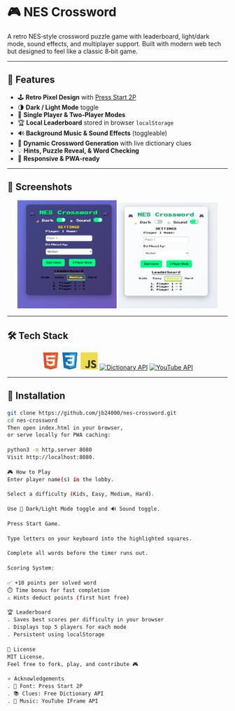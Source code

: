 # 🎮 NES Crossword  

A retro NES‑style crossword puzzle game with leaderboard, light/dark mode, sound effects, and multiplayer support. Built with modern web tech but designed to feel like a classic 8‑bit game.  

---

## 🚀 Features  

- 🕹️ **Retro Pixel Design** with [Press Start 2P](https://fonts.google.com/specimen/Press+Start+2P)  
- 🌗 **Dark / Light Mode** toggle  
- 👥 **Single Player & Two‑Player Modes**  
- 🏆 **Local Leaderboard** stored in browser `localStorage`  
- 🔊 **Background Music & Sound Effects** (toggleable)  
- 🧩 **Dynamic Crossword Generation** with live dictionary clues  
- 💡 **Hints, Puzzle Reveal, & Word Checking**  
- 📱 **Responsive & PWA‑ready**  

---

## 📸 Screenshots

<p align="center">
  <img src="assets/Screenshot%202025-08-03%20035701.png" alt="NES Crossword in Dark Mode" width="45%" />
  <img src="assets/Screenshot%202025-08-03%20035718.png" alt="NES Crossword in Light Mode" width="45%" />
</p>

---

## 🛠️ Tech Stack  

<p align="center">
  <a href="https://developer.mozilla.org/en-US/docs/Web/HTML"><img src="https://raw.githubusercontent.com/devicons/devicon/master/icons/html5/html5-original.svg" alt="HTML5" width="40" height="40"/></a>
  <a href="https://developer.mozilla.org/en-US/docs/Web/CSS"><img src="https://raw.githubusercontent.com/devicons/devicon/master/icons/css3/css3-original.svg" alt="CSS3" width="40" height="40"/></a>
  <a href="https://developer.mozilla.org/en-US/docs/Web/JavaScript"><img src="https://raw.githubusercontent.com/devicons/devicon/master/icons/javascript/javascript-original.svg" alt="JavaScript" width="40" height="40"/></a>
  <a href="https://dictionaryapi.dev/" title="Dictionary API"><img src="https://www.svgrepo.com/show/435304/dictionary.svg" alt="Dictionary API" width="40" height="40"/></a>
  <a href="https://developers.google.com/youtube/iframe_api_reference"><img src="https://img.icons8.com/ios-filled/50/000000/youtube-play--v1.png" alt="YouTube API" width="40" height="40"/></a>
</p>

---

## 📂 Installation  

```bash
git clone https://github.com/jb24000/nes-crossword.git
cd nes-crossword
Then open index.html in your browser,
or serve locally for PWA caching:

python3 -m http.server 8080
Visit http://localhost:8080.

🎮 How to Play
Enter player name(s) in the lobby.

Select a difficulty (Kids, Easy, Medium, Hard).

Use 🌙 Dark/Light Mode toggle and 🔊 Sound toggle.

Press Start Game.

Type letters on your keyboard into the highlighted squares.

Complete all words before the timer runs out.

Scoring System:

✅ +10 points per solved word
⏱️ Time bonus for fast completion
⚠️ Hints deduct points (first hint free)

🏆 Leaderboard
. Saves best scores per difficulty in your browser
. Displays top 5 players for each mode
. Persistent using localStorage

📜 License
MIT License.
Feel free to fork, play, and contribute 🎮

⭐ Acknowledgements
. 🎨 Font: Press Start 2P
. 📚 Clues: Free Dictionary API
. 🎵 Music: YouTube IFrame API


